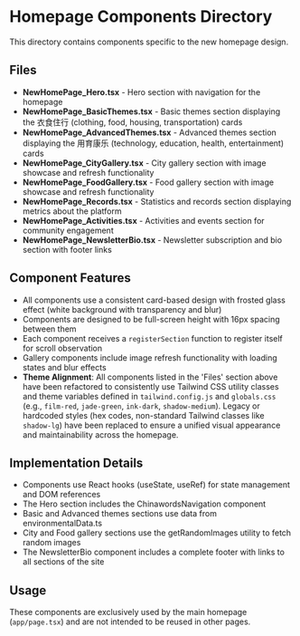 # Homepage Components Directory

This directory contains components specific to the new homepage design.

## Files

- **NewHomePage_Hero.tsx** - Hero section with navigation for the homepage
- **NewHomePage_BasicThemes.tsx** - Basic themes section displaying the 衣食住行 (clothing, food, housing, transportation) cards
- **NewHomePage_AdvancedThemes.tsx** - Advanced themes section displaying the 用育康乐 (technology, education, health, entertainment) cards
- **NewHomePage_CityGallery.tsx** - City gallery section with image showcase and refresh functionality
- **NewHomePage_FoodGallery.tsx** - Food gallery section with image showcase and refresh functionality
- **NewHomePage_Records.tsx** - Statistics and records section displaying metrics about the platform
- **NewHomePage_Activities.tsx** - Activities and events section for community engagement
- **NewHomePage_NewsletterBio.tsx** - Newsletter subscription and bio section with footer links

## Component Features

- All components use a consistent card-based design with frosted glass effect (white background with transparency and blur)
- Components are designed to be full-screen height with 16px spacing between them
- Each component receives a `registerSection` function to register itself for scroll observation
- Gallery components include image refresh functionality with loading states and blur effects
- **Theme Alignment**: All components listed in the 'Files' section above have been refactored to consistently use Tailwind CSS utility classes and theme variables defined in `tailwind.config.js` and `globals.css` (e.g., `film-red`, `jade-green`, `ink-dark`, `shadow-medium`). Legacy or hardcoded styles (hex codes, non-standard Tailwind classes like `shadow-lg`) have been replaced to ensure a unified visual appearance and maintainability across the homepage.

## Implementation Details

- Components use React hooks (useState, useRef) for state management and DOM references
- The Hero section includes the ChinawordsNavigation component
- Basic and Advanced themes sections use data from environmentalData.ts
- City and Food gallery sections use the getRandomImages utility to fetch random images
- The NewsletterBio component includes a complete footer with links to all sections of the site

## Usage

These components are exclusively used by the main homepage (`app/page.tsx`) and are not intended to be reused in other pages.
